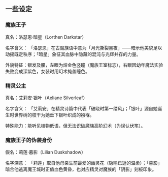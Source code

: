 ## 一些设定

### 魔族王子
真名：洛瑟恩·暗星（Lorthen Darkstar）

名字含义：
「洛瑟恩」在古魔族语中意为「月光撕裂黑夜」——暗示他美貌足以动摇既定秩序；「暗星」象征其血脉中隐藏的混沌与光辉并存的力量。

外貌特征：银发及腰，左眼为熔金色竖瞳（魔族王室标志），右眼因幼年魔法实验失败变成深紫色，女装时用幻术掩盖瞳色。

### 精灵公主
真名：艾莉安·银叶（Aeliane Silverleaf）

名字含义：
「艾莉安」在精灵诗篇中代表「破晓时第一缕风」；「银叶」源自她诞生时世界树的枝干为她垂下银叶织成的襁褓。

特殊能力：能听见植物低语，但无法识破魔族高阶幻术（为误认伏笔）。

### 魔族王子的伪装身份
假名：莉莲·暮影（Lilian Duskshadow）

名字深意：
「莉莲」取自他母亲生前最爱的幽灵花（隐喻已逝的温柔）；「暮影」暗合他逃离魔王城时正值血色黄昏，也对应精灵对魔族的「阴影」刻板印象。